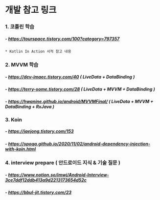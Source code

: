 # 개발 참고 링크
### 1. 코틀린 학습
##### - https://tourspace.tistory.com/100?category=797357
    * Kotlin In Action 서적 참고 내용   
### 2. MVVM 학습
##### - https://dev-imaec.tistory.com/40 ( LiveData + DataBinding )
##### - https://terry-some.tistory.com/28 ( LiveData + MVVM + DataBinding ) 
##### - https://hwanine.github.io/android/MVVMFinal/ ( LiveData + MVVM + DataBinding + RxJava )
### 3. Koin 
##### - https://jaejong.tistory.com/153
##### - https://spoqa.github.io/2020/11/02/android-dependency-injection-with-koin.html
### 4. interview prepare ( 안드로이드 지식 & 기술 질문 )
##### - https://www.notion.so/imwj/Android-Interview-3ce7ddf12ddb413a9d2213173654d52c
##### - https://bbul-jit.tistory.com/23
